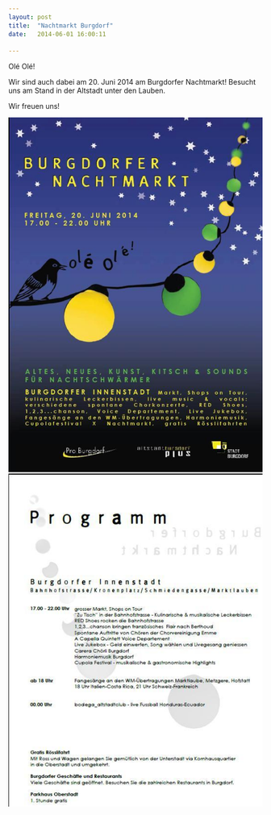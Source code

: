 ```yaml
---
layout: post
title:  "Nachtmarkt Burgdorf"
date:   2014-06-01 16:00:11

---
```


Olé Olé!

Wir sind auch dabei am 20. Juni 2014 am Burgdorfer Nachtmarkt!
Besucht uns am Stand in der Altstadt unter den Lauben.

Wir freuen uns!


<img src="/images/Nm1.jpg" />

<img src="/images/Nm2.jpg" />






    
